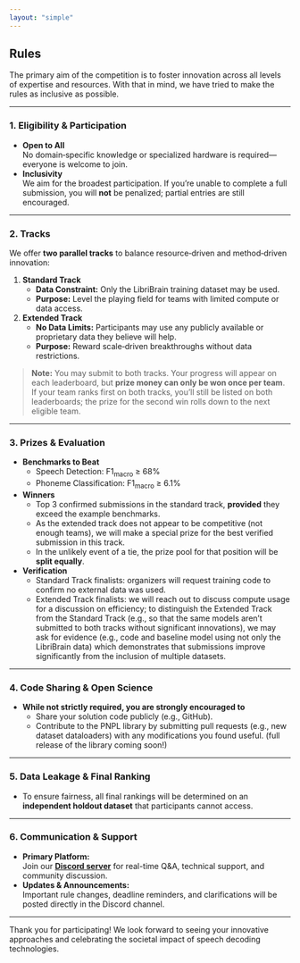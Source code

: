 ```yaml
---
layout: "simple"
---
```


## Rules
The primary aim of the competition is to foster innovation across all levels of expertise and resources. With that in mind, we have tried to make the rules as inclusive as possible.

---

### 1. Eligibility & Participation
- **Open to All**  
  No domain‐specific knowledge or specialized hardware is required—everyone is welcome to join.
- **Inclusivity**  
  We aim for the broadest participation. If you’re unable to complete a full submission, you will **not** be penalized; partial entries are still encouraged.

---

### 2. Tracks
We offer **two parallel tracks** to balance resource‐driven and method‐driven innovation:

1. **Standard Track**
    - **Data Constraint:** Only the LibriBrain training dataset may be used.
    - **Purpose:** Level the playing field for teams with limited compute or data access.
2. **Extended Track**
    - **No Data Limits:** Participants may use any publicly available or proprietary data they believe will help.
    - **Purpose:** Reward scale‐driven breakthroughs without data restrictions.

> **Note:** You may submit to both tracks. Your progress will appear on each leaderboard, but **prize money can only be won once per team**. If your team ranks first on both tracks, you’ll still be listed on both leaderboards; the prize for the second win rolls down to the next eligible team.

---

### 3. Prizes & Evaluation
- **Benchmarks to Beat**
    - Speech Detection: F1<sub>macro</sub> ≥ 68%
    - Phoneme Classification: F1<sub>macro</sub> ≥ 6.1%
- **Winners**
    - Top 3 confirmed submissions in the standard track, **provided** they exceed the example benchmarks.
    - As the extended track does not appear to be competitive (not enough teams), we will make a special prize for the best verified submission in this track.
    - In the unlikely event of a tie, the prize pool for that position will be **split equally**.
- **Verification**
    - Standard Track finalists: organizers will request training code to confirm no external data was used.
    - Extended Track finalists: we will reach out to discuss compute usage for a discussion on efficiency; to distinguish the Extended Track from the Standard Track (e.g., so that the same models aren’t submitted to both tracks without significant innovations), we may ask for evidence (e.g., code and baseline model using not only the LibriBrain data) which demonstrates that submissions improve significantly from the inclusion of multiple datasets.

---

### 4. Code Sharing & Open Science
- **While not strictly required, you are strongly encouraged to**
    - Share your solution code publicly (e.g., GitHub).
    - Contribute to the PNPL library by submitting pull requests (e.g., new dataset dataloaders) with any modifications you found useful. (full release of the library coming soon!)

---

### 5. Data Leakage & Final Ranking
- To ensure fairness, all final rankings will be determined on an **independent holdout dataset** that participants cannot access.

---

### 6. Communication & Support
- **Primary Platform:**  
  Join our **[Discord server](https://neural-processing-lab.github.io/2025-libribrain-competition/links/discord)** for real-time Q&A, technical support, and community discussion.
- **Updates & Announcements:**  
  Important rule changes, deadline reminders, and clarifications will be posted directly in the Discord channel.

---

Thank you for participating! We look forward to seeing your innovative approaches and celebrating the societal impact of speech decoding technologies.
